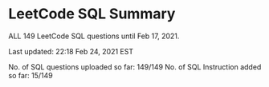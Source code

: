 # LeetCode SQL Summary
ALL 149 LeetCode SQL questions until Feb 17, 2021.

Last updated: 22:18 Feb 24, 2021 EST

No. of SQL questions uploaded so far: 149/149
No. of SQL Instruction added so far: 15/149
